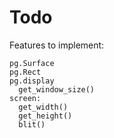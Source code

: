 # Todo

Features to implement:

```
pg.Surface
pg.Rect
pg.display
  get_window_size()
screen:
  get_width()
  get_height()
  blit()
```
